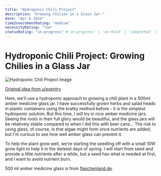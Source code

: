 ```yaml
---
title: "Hydroponic Chili Project"
description: "Growing Chilies in a Glass Jar."
date: "Apr 6 2024"
timeInvestmentRating: "medium"  
necessityRating: "low"
statusRating: "in-progress" #'in-progress' | 'on-hold' | 'completed' | 'delayed' | 'upcoming' | 'cancelled' | 'under-review' | 'needs-attention' | 'awaiting-feedback' | 'testing-phase' | 'polishing'
---
```


# Hydroponic Chili Project: Growing Chilies in a Glass Jar

<img src="https://lh3.googleusercontent.com/pw/AP1GczNQtQpc-h1S6Jf5IHj7ddbhn8ZIcoI2Rn85mx2Fuz8LKRmemoEzdiCkCg49Oh3qmtJc8HfTVdSW0vS0qfblpHBBwECp4dHwwixVsJRvTltWJw0UAG1a-Hz2ffigGu4DIW4UP-K5GElXjSvyPlen7En6LQ=w1150-h1722-s-no-gm?authuser=0" alt="Hydroponic Chili Project Image">


[Original idea from u/pxentry](https://www.reddit.com/r/Hydroponics/comments/wwvqaw/i_transferred_some_basil_cuttings_into_amber/)

Here, we'll use a hydroponic approach to growing a chili plant in a 500ml amber medicine glass jar. I have successfully grown herbs and salad heads in plastic containers using the kratky method before - it is the simplest hydroponic solution. But this time, I will try in nice amber medicine jars. Seeing the roots in their full glory would be beautiful, and the glass jars will be relatively stable compared to when I did this with beer cans...
The risk to using glass, of course, is that algae might form once nutrients are added, but I'm curious to see how well amber glass can prevent it.

To help the plant grow well, we're starting the seedling off with a small 10W grow light to help it in the darkest days of spring. I will start from seed and provide a little nutrients after a while, but a seed has what is needed at first, and I want to avoid nutrient burn.

500 ml amber medicine glass is from [flaschenland.de](flaschenland.de).